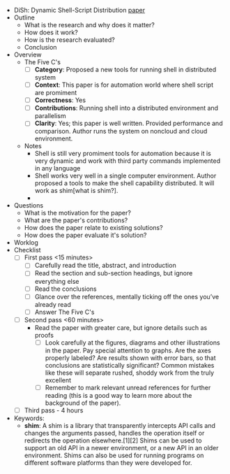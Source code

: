 
* DiSh: Dynamic Shell-Script Distribution [paper](https://www.usenix.org/system/files/nsdi23-mustafa.pdf)
* Outline
  * What is the research and why does it matter?
  * How does it work?
  * How is the research evaluated?
  * Conclusion
* Overview
  * The Five C's
     - [ ] **Category**: Proposed a new tools for running shell in distributed system
     - [ ] **Context**: This paper is for automation world where shell script are promiment
     - [ ] **Correctness**: Yes
     - [ ] **Contributions**: Running shell into a distributed environment and parallelism
     - [ ] **Clarity**: Yes; this paper is well written. Provided performance and comparison. Author runs the system on noncloud and cloud environment. 
   * Notes
     * Shell is still very promiment tools for automation because it is very dynamic and work with third party commands implemented in any language
     * Shell works very well in a single computer environment. Author proposed a tools to make the shell capability distributed. It will work as shim[what is shim?].
     * 
* Questions
   * What is the motivation for the paper?
   * What are the paper's contributions?
   * How does the paper relate to existing solutions?
   * How does the paper evaluate it's solution?
*  Worklog
* Checklist
   - [ ] First pass <15 minutes>
      - [ ] Carefully read the title, abstract, and introduction
      - [ ] Read the section and sub-section headings, but ignore everything else
      - [ ] Read the conclusions
      - [ ] Glance over the references, mentally ticking off the ones you’ve already read
      - [ ] Answer The Five C's
   - [ ] Second pass <60 minutes>
      * Read the paper with greater care, but ignore details such as proofs
        - [ ] Look carefully at the figures, diagrams and other illustrations in the paper. Pay special attention to graphs. Are the axes properly labeled? Are results shown with error bars, so that conclusions are statistically significant? Common mistakes like these will separate rushed, shoddy work from the truly excellent
        - [ ] Remember to mark relevant unread references for further reading (this is a good way to learn more about the background of the paper).
  - [ ] Third pass - 4 hours
 
* Keywords:
  * **shim**:
  A shim is a library that transparently intercepts API calls and changes the arguments passed, handles the operation itself or redirects the operation elsewhere.[1][2] Shims can be used to support an old API in a newer environment, or a new API in an older environment. Shims can also be used for running programs on different software platforms than they were developed for.       

